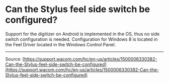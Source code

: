 # Can the Stylus feel side switch be configured?

Support for the digitizer on Android is implemented in the OS, thus no side switch configuration is needed. Configuration for Windows 8 is located in the Feel Driver located in the Windows Control Panel.

---
Source: [https://support.wacom.com/hc/en-us/articles/1500006330382-Can-the-Stylus-feel-side-switch-be-configured](https://support.wacom.com/hc/en-us/articles/1500006330382-Can-the-Stylus-feel-side-switch-be-configured)
